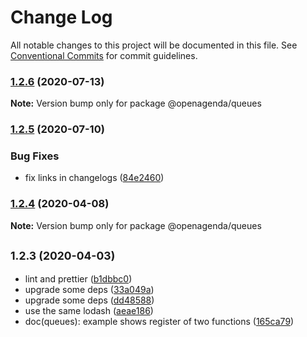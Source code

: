 # Change Log

All notable changes to this project will be documented in this file.
See [Conventional Commits](https://conventionalcommits.org) for commit guidelines.

### [1.2.6](https://github.com/OpenAgenda/oa/compare/@openagenda/queues@1.2.5...@openagenda/queues@1.2.6) (2020-07-13)

**Note:** Version bump only for package @openagenda/queues

### [1.2.5](https://github.com/OpenAgenda/oa/compare/@openagenda/queues@1.2.4...@openagenda/queues@1.2.5) (2020-07-10)

### Bug Fixes

- fix links in changelogs ([84e2460](https://github.com/OpenAgenda/oa/commit/84e24609981f4ee3bb9e34ef52109d74abe97a62))

### [1.2.4](https://github.com/OpenAgenda/oa/compare/@openagenda/queues@1.2.3...@openagenda/queues@1.2.4) (2020-04-08)

**Note:** Version bump only for package @openagenda/queues

## <small>1.2.3 (2020-04-03)</small>

- lint and prettier ([b1dbbc0](https://github.com/OpenAgenda/oa/commit/b1dbbc0))
- upgrade some deps ([33a049a](https://github.com/OpenAgenda/oa/commit/33a049a))
- upgrade some deps ([dd48588](https://github.com/OpenAgenda/oa/commit/dd48588))
- use the same lodash ([aeae186](https://github.com/OpenAgenda/oa/commit/aeae186))
- doc(queues): example shows register of two functions ([165ca79](https://github.com/OpenAgenda/oa/commit/165ca79))
